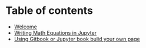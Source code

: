 # Table of contents

* [Welcome](README.md)
* [Writing Math Equations in Jupyter](latex.md)
* [Using Gitbook or Jupyter book bulid your own page](using-gitbook-or-jupyter-book-bulid-your-own-page.md)

